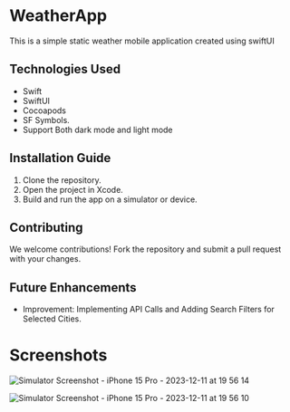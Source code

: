 # WeatherApp
This is a simple static weather mobile application created using swiftUI

## Technologies Used
- Swift
- SwiftUI
- Cocoapods
- SF Symbols.
- Support Both dark mode and light mode
  

## Installation Guide
1. Clone the repository.
2. Open the project in Xcode.
3. Build and run the app on a simulator or device.


## Contributing
We welcome contributions! Fork the repository and submit a pull request with your changes.

## Future Enhancements
- Improvement:  Implementing API Calls and Adding Search Filters for Selected Cities.


# Screenshots
![Simulator Screenshot - iPhone 15 Pro - 2023-12-11 at 19 56 14](https://github.com/Prathameshchakote/WeatherApp/assets/30796045/a02a6d51-c9fd-4929-9f94-ded372bc348b)

![Simulator Screenshot - iPhone 15 Pro - 2023-12-11 at 19 56 10](https://github.com/Prathameshchakote/WeatherApp/assets/30796045/22aaea0e-630b-4053-a4db-e0dafe548898)

